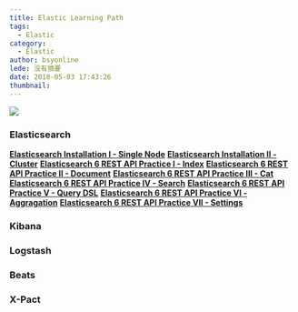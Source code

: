 ```yaml
---
title: Elastic Learning Path
tags:
  - Elastic
category:
  - Elastic
author: bsyonline
lede: 没有摘要
date: 2018-05-03 17:43:26
thumbnail:
---
```



![](http://7xqgix.com1.z0.glb.clouddn.com/blog/20180520/174555154.png)

### Elasticsearch
[**Elasticsearch Installation I - Single Node**]()
[**Elasticsearch Installation II - Cluster**]()
[**Elasticsearch 6 REST API Practice I - Index**](../../../../2017/12/28/elasticsearch-6-rest-api-practice-1)
[**Elasticsearch 6 REST API Practice II - Document**](../../../../2017/12/29/elasticsearch-6-rest-api-practice-2)
[**Elasticsearch 6 REST API Practice III - Cat**](../../../../2017/12/30/elasticsearch-6-rest-api-practice-3)
[**Elasticsearch 6 REST API Practice IV - Search**](../../../../2017/12/31/elasticsearch-6-rest-api-practice-4)
[**Elasticsearch 6 REST API Practice V - Query DSL**](../../../../2018/01/01/elasticsearch-6-rest-api-practice-5)
[**Elasticsearch 6 REST API Practice VI - Aggragation**](../../../../2018/01/02/elasticsearch-6-rest-api-practice-6)
[**Elasticsearch 6 REST API Practice VII - Settings**](../../../../2018/01/03/elasticsearch-6-rest-api-practice-7)
### Kibana
[]()

### Logstash
[]()

### Beats
[]()

### X-Pact
[]()
[]()
[]()




